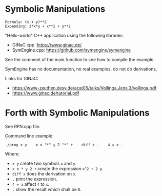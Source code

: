 # Symbolic Manipulations

```
Formula: (x + y)**2
Expanding: 2*x*y + x**2 + y**2
```

"Hello-world" C++ application using the following libraries:
- GINaC.cpp: https://www.ginac.de/
- SymEngine.cpp: https://github.com/symengine/symengine

See the comment of the main function to see how to compile the example.

SymEngine has no documentation, no real examples, do not do derivations.

Links for GINaC:
- https://www-zeuthen.desy.de/acat05/talks/Vollinga.Jens.3/vollinga.pdf
- https://www.ginac.de/tutorial.pdf

# Forth with Symbolic Manipulations

See RPN.cpp file.

Command line example:

```
./prog x y    x x "*" y 2 "*" +    diff x .    4 = x .
```

Where:
- `x y` create two symbols `x` and `y`.
- `x x * y 2 +` create the expression `x^2 + 2 y`.
- `diff x` does the derivation on `x`.
- `.` print the expression.
- `4 = x` affect `4` to `x`.
- `.` show the result which shall be `8`.
